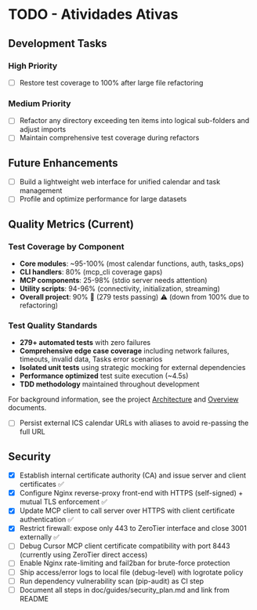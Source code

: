 # TODO - Atividades Ativas

## Development Tasks

### High Priority

- [ ] Restore test coverage to 100% after large file refactoring

### Medium Priority

- [ ] Refactor any directory exceeding ten items into logical sub-folders
  and adjust imports
- [ ] Maintain comprehensive test coverage during refactors

## Future Enhancements

- [ ] Build a lightweight web interface for unified calendar and task management
- [ ] Profile and optimize performance for large datasets

## Quality Metrics (Current)

### Test Coverage by Component

- **Core modules**: ~95-100% (most calendar functions, auth, tasks_ops)
- **CLI handlers**: 80% (mcp_cli coverage gaps)
- **MCP components**: 25-98% (stdio server needs attention)
- **Utility scripts**: 94-96% (connectivity, initialization,
  streaming)
- **Overall project**: 90% 🎯 (279 tests passing) ⚠️ (down from 100% due to refactoring)

### Test Quality Standards

- **279+ automated tests** with zero failures
- **Comprehensive edge case coverage** including network failures,
  timeouts, invalid data, Tasks error scenarios
- **Isolated unit tests** using strategic mocking for external
  dependencies
- **Performance optimized** test suite execution (~4.5s)
- **TDD methodology** maintained throughout development

For background information, see the project [Architecture](doc/guides/architecture.md)
and [Overview](doc/guides/overview.md) documents.

- [ ] Persist external ICS calendar URLs with aliases to avoid re-passing the full URL

## Security

- [x] Establish internal certificate authority (CA) and issue server and client certificates ✅
- [x] Configure Nginx reverse-proxy front-end with HTTPS (self-signed) + mutual TLS enforcement ✅
- [x] Update MCP client to call server over HTTPS with client certificate authentication ✅
- [x] Restrict firewall: expose only 443 to ZeroTier interface and close 3001 externally ✅
- [ ] Debug Cursor MCP client certificate compatibility with port 8443 (currently using ZeroTier direct access)
- [ ] Enable Nginx rate-limiting and fail2ban for brute-force protection
- [ ] Ship access/error logs to local file (debug-level) with logrotate policy
- [ ] Run dependency vulnerability scan (pip-audit) as CI step
- [ ] Document all steps in doc/guides/security_plan.md and link from README
